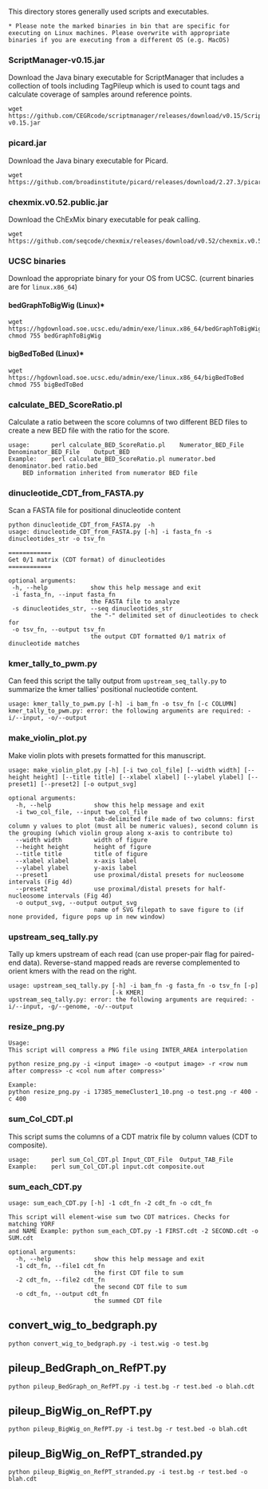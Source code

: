 
This directory stores generally used scripts and executables.

`* Please note the marked binaries in bin that are specific for executing on Linux machines. Please overwrite with appropriate binaries if you are executing from a different OS (e.g. MacOS)`

### ScriptManager-v0.15.jar
Download the Java binary executable for ScriptManager that includes a collection of tools including TagPileup which is used to count tags and calculate coverage of samples around reference points.
```
wget https://github.com/CEGRcode/scriptmanager/releases/download/v0.15/ScriptManager-v0.15.jar
```

### picard.jar
Download the Java binary executable for Picard.
```
wget https://github.com/broadinstitute/picard/releases/download/2.27.3/picard.jar
```

### chexmix.v0.52.public.jar
Download the ChExMix binary executable for peak calling.
```
wget https://github.com/seqcode/chexmix/releases/download/v0.52/chexmix.v0.52.public.jar
```

### UCSC binaries
Download the appropriate binary for your OS from UCSC. (current binaries are for `linux.x86_64`)

#### bedGraphToBigWig (Linux)*
```
wget https://hgdownload.soe.ucsc.edu/admin/exe/linux.x86_64/bedGraphToBigWig
chmod 755 bedGraphToBigWig
```

#### bigBedToBed (Linux)*
```
wget https://hgdownload.soe.ucsc.edu/admin/exe/linux.x86_64/bigBedToBed
chmod 755 bigBedToBed
```

### calculate_BED_ScoreRatio.pl

Calculate a ratio between the score columns of two different BED files to create a new BED file with the ratio for the score.

```
usage:		perl calculate_BED_ScoreRatio.pl	Numerator_BED_File	Denominator_BED_File	Output_BED
Example:	perl calculate_BED_ScoreRatio.pl numerator.bed denominator.bed ratio.bed
	BED information inherited from numerator BED file
```

### dinucleotide_CDT_from_FASTA.py
Scan a FASTA file for positional dinucleotide content
```
python dinucleotide_CDT_from_FASTA.py  -h
usage: dinucleotide_CDT_from_FASTA.py [-h] -i fasta_fn -s dinucleotides_str -o tsv_fn

============
Get 0/1 matrix (CDT format) of dinucleotides
============

optional arguments:
 -h, --help            show this help message and exit
 -i fasta_fn, --input fasta_fn
                       the FASTA file to analyze
 -s dinucleotides_str, --seq dinucleotides_str
                       the "-" delimited set of dinucleotides to check for
 -o tsv_fn, --output tsv_fn
                       the output CDT formatted 0/1 matrix of dinucleotide matches
```

### kmer_tally_to_pwm.py
Can feed this script the tally output from `upstream_seq_tally.py` to summarize the kmer tallies' positional nucleotide content.
```
usage: kmer_tally_to_pwm.py [-h] -i bam_fn -o tsv_fn [-c COLUMN]
kmer_tally_to_pwm.py: error: the following arguments are required: -i/--input, -o/--output
```

### make_violin_plot.py
Make violin plots with presets formatted for this manuscript.
```
usage: make_violin_plot.py [-h] [-i two_col_file] [--width width] [--height height] [--title title] [--xlabel xlabel] [--ylabel ylabel] [--preset1] [--preset2] [-o output_svg]

optional arguments:
  -h, --help            show this help message and exit
  -i two_col_file, --input two_col_file
                        tab-delimited file made of two columns: first column y values to plot (must all be numeric values), second column is the grouping (which violin group along x-axis to contribute to)
  --width width         width of figure
  --height height       height of figure
  --title title         title of figure
  --xlabel xlabel       x-axis label
  --ylabel ylabel       y-axis label
  --preset1             use proximal/distal presets for nucleosome intervals (Fig 4d)
  --preset2             use proximal/distal presets for half-nucleosome intervals (Fig 4d)
  -o output_svg, --output output_svg
                        name of SVG filepath to save figure to (if none provided, figure pops up in new window)
```

### upstream_seq_tally.py
Tally up kmers upstream of each read (can use proper-pair flag for paired-end data). Reverse-stand mapped reads are reverse complemented to orient kmers with the read on the right.
```
usage: upstream_seq_tally.py [-h] -i bam_fn -g fasta_fn -o tsv_fn [-p]
                             [-k KMER]
upstream_seq_tally.py: error: the following arguments are required: -i/--input, -g/--genome, -o/--output
```

### resize_png.py
```
Usage:
This script will compress a PNG file using INTER_AREA interpolation

python resize_png.py -i <input image> -o <output image> -r <row num after compress> -c <col num after compress>'

Example:
python resize_png.py -i 17385_memeCluster1_10.png -o test.png -r 400 -c 400
```

### sum_Col_CDT.pl
This script sums the columns of a CDT matrix file by column values (CDT to composite).
```
usage:		perl sum_Col_CDT.pl	Input_CDT_File	Output_TAB_File
Example:	perl sum_Col_CDT.pl input.cdt composite.out
```

### sum_each_CDT.py
```
usage: sum_each_CDT.py [-h] -1 cdt_fn -2 cdt_fn -o cdt_fn

This script will element-wise sum two CDT matrices. Checks for matching YORF
and NAME Example: python sum_each_CDT.py -1 FIRST.cdt -2 SECOND.cdt -o SUM.cdt

optional arguments:
  -h, --help            show this help message and exit
  -1 cdt_fn, --file1 cdt_fn
                        the first CDT file to sum
  -2 cdt_fn, --file2 cdt_fn
                        the second CDT file to sum
  -o cdt_fn, --output cdt_fn
                        the summed CDT file
```

## convert_wig_to_bedgraph.py
```
python convert_wig_to_bedgraph.py -i test.wig -o test.bg
```

## pileup_BedGraph_on_RefPT.py
```
python pileup_BedGraph_on_RefPT.py -i test.bg -r test.bed -o blah.cdt
```

## pileup_BigWig_on_RefPT.py
```
python pileup_BigWig_on_RefPT.py -i test.bg -r test.bed -o blah.cdt
```

## pileup_BigWig_on_RefPT_stranded.py
```
python pileup_BigWig_on_RefPT_stranded.py -i test.bg -r test.bed -o blah.cdt
```